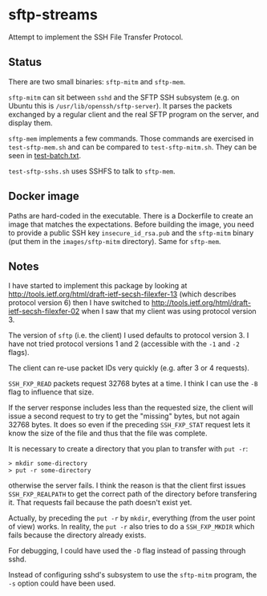# sftp-streams

Attempt to implement the SSH File Transfer Protocol.

## Status

There are two small binaries: `sftp-mitm` and `sftp-mem`.

`sftp-mitm` can sit between `sshd` and the SFTP SSH subsystem (e.g. on Ubuntu
this is `/usr/lib/openssh/sftp-server`). It parses the packets exchanged by a
regular client and the real SFTP program on the server, and display them.

`sftp-mem` implements a few commands. Those commands are exercised in
`test-sftp-mem.sh` and can be compared to `test-sftp-mitm.sh`. They can be seen
in [test-batch.txt](test-batch.txt).

`test-sftp-sshs.sh` uses SSHFS to talk to `sftp-mem`.

## Docker image

Paths are hard-coded in the executable. There is a Dockerfile to create an
image that matches the expectations. Before building the image, you need to
provide a public SSH key `insecure_id_rsa.pub` and the `sftp-mitm` binary (put
them in the `images/sftp-mitm` directory). Same for `sftp-mem`.

## Notes

I have started to implement this package by looking at
http://tools.ietf.org/html/draft-ietf-secsh-filexfer-13 (which describes
protocol version 6) then I have switched to
http://tools.ietf.org/html/draft-ietf-secsh-filexfer-02 when I saw that my
client was using protocol version 3.

The version of `sftp` (i.e. the client) I used defaults to protocol version 3.
I have not tried protocol versions 1 and 2 (accessible with the `-1` and `-2`
flags). 

The client can re-use packet IDs very quickly (e.g. after 3 or 4 requests).

`SSH_FXP_READ` packets request 32768 bytes at a time. I think I can use the
`-B` flag to influence that size.

If the server response includes less than the requested size, the client will
issue a second request to try to get the "missing" bytes, but not again 32768
bytes. It does so even if the preceding `SSH_FXP_STAT` request lets it know the
size of the file and thus that the file was complete.

It is necessary to create a directory that you plan to transfer with `put -r`:

    > mkdir some-directory
    > put -r some-directory

otherwise the server fails. I think the reason is that the client first issues
`SSH_FXP_REALPATH` to get the correct path of the directory before transfering
it. That requests fail because the path doesn't exist yet.

Actually, by preceding the `put -r` by `mkdir`, everything (from the user point
of view) works. In reality, the `put -r` also tries to do a `SSH_FXP_MKDIR`
which fails because the directory already exists.

For debugging, I could have used the `-D` flag instead of passing through sshd.

Instead of configuring sshd's subsystem to use the `sftp-mitm` program, the
`-s` option could have been used.
